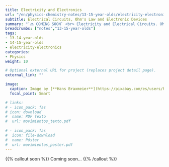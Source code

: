 ```yaml
---
title: Electricity and Electronics
url: "/en/physics-chemistry-notes/13-15-year-olds/electricity-electronics"
subtitle: Electrical Circuits, Ohm's Law and Electronic Devices
summary: "`🔜 COMING SOON` <br> Electricity and Electrical Circuits. Ohm's Law. Electronic Devices."
breadcrumbs: ["notes","13-15-year-olds"]
tags:
- 13-14-year-olds
- 14-15-year-olds
- electricity-electronics
categories:
- Physics
weight: 10

# Optional external URL for project (replaces project detail page).
external_link: ""

image:
  caption: Image by [**Hans Braxmeier**](https://pixabay.com/es/users/hans-2/) on [Pixabay](https://pixabay.com/es/)
  focal_point: Smart

# links:
# - icon_pack: fas
# icon: download
#  name: PDF Texto
#  url: movimientos_texto.pdf
  
# - icon_pack: fas
#  icon: file-download
#  name: Póster
#  url: movimientos_poster.pdf  
---
```


{{% callout soon %}}
Coming soon...
{{% /callout %}}
